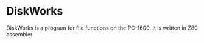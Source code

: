 # DiskWorks
DiskWorks is a program for file functions on the PC-1600. It is written in Z80 assembler
